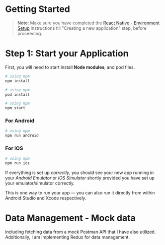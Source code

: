 # Getting Started

>**Note**: Make sure you have completed the [React Native - Environment Setup](https://reactnative.dev/docs/environment-setup) instructions till "Creating a new application" step, before proceeding.

# Step 1: Start your Application

First, you will need to start install **Node modules**, and pod files.

```bash
# using npm
npm install

# using npm
pod install

# using npm
npm start

```

### For Android

```bash
# using npm
npm run android
```

### For iOS

```bash
# using npm
npm run ios

```

If everything is set up _correctly_, you should see your new app running in your _Android Emulator_ or _iOS Simulator_ shortly provided you have set up your emulator/simulator correctly.

This is one way to run your app — you can also run it directly from within Android Studio and Xcode respectively.

# Data Management - Mock data 

including fetching data from a mock Postman API that I have also utilized. Additionally, I am implementing Redux for data management.
